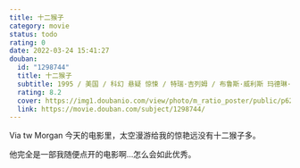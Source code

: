 ```yaml
---
title: 十二猴子
category: movie
status: todo
rating: 0
date: 2022-03-24 15:41:27
douban:
  id: "1298744"
  title: 十二猴子
  subtitle: 1995 / 美国 / 科幻 悬疑 惊悚 / 特瑞·吉列姆 / 布鲁斯·威利斯 玛德琳·斯托
  rating: 8.2
  cover: https://img1.doubanio.com/view/photo/m_ratio_poster/public/p627041570.jpg
  link: https://movie.douban.com/subject/1298744/
---
```


Via tw Morgan 今天的电影里，太空漫游给我的惊艳远没有十二猴子多。

他完全是一部我随便点开的电影啊…怎么会如此优秀。